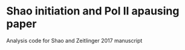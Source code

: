 # Shao  initiation and Pol II apausing paper

Analysis code for Shao and Zeitlinger 2017 manuscript
